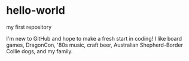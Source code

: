 # hello-world
my first repository

I'm new to GitHub and hope to make a fresh start in coding!  I like board games, DragonCon, '80s music, craft beer, Australian Shepherd-Border Collie dogs, and my family.
